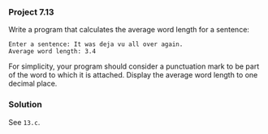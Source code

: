 ### Project 7.13
Write a program that calculates the average word length for a sentence:

```
Enter a sentence: It was deja vu all over again.
Average word length: 3.4
```

For simplicity, your program should consider a punctuation mark to be part of
the word to which it is attached. Display the average word length to one decimal
place.

### Solution
See `13.c`.
